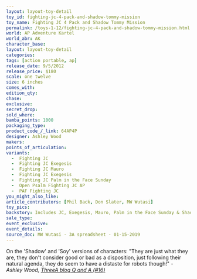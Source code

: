 ```yaml
---
layout: layout-toy-detail 
toy_id: fighting-jc-4-pack-and-shadow-tommy-mission
toy_name: Fighting JC 4 Pack and Shadow Tommy Mission
permalink: /toys-1-12/fighting-jc-4-pack-and-shadow-tommy-mission.html
world: AP Adventure Kartel
world_abr: AK
character_base: 
layout: layout-toy-detail
categories: 
tags: [action portable, ap] 
release_date: 9/5/2012
release_price: $180 
scale: one twelve
size: 6 inches
comes_with: 
edition_qty: 
chase: 
exclusive: 
secret_drop: 
sold_where: 
bamba_points: 1000
packaging_type: 
product_code_/_link: 64AP4P
designer: Ashley Wood
makers: 
points_of_articulation: 
variants: 
  -  Fighting JC
  -  Fighting JC Exegesis
  -  Fighting JC Mauro
  -  Fighting JC Exegesis
  -  Fighting JC Palm in the Face Sunday
  -  Open Psalm Fighting JC AP
  -  PAF Fighting JC
you_might_also_like: 
article_contributors: [Phil Back, Don Slater, MW Wutasi]
toy_pics: 
backstory: Includes JC, Exegesis, Mauro, Palm in the Face Sunday & Shadow Tommy Mission
sale_type: 
event_exclusive: 
event_details: 
source_doc: MW Wutasi - 3A spreadsheet - 01-15-2019
---
```

On the 'Shadow' and 'Soy' versions of characters:
"They are just what they are, they don't consider good or bad as a disposition, just following their natural agenda, they do seem to have a distaste for robots though!"
<cite>- Ashley Wood, <a href="http://worldof3alegion.forumotion.com/t287-qa-sessions-with-ashley-wood" target="_blank">ThreeA blog Q and A (#16)</a></cite>